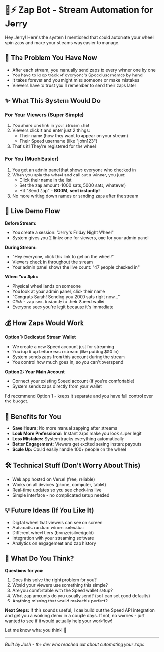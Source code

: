 # 🎡⚡ Zap Bot - Stream Automation for Jerry

Hey Jerry! Here's the system I mentioned that could automate your wheel spin zaps and make your streams way easier to manage.

## 🤔 The Problem You Have Now
- After each stream, you manually send zaps to every winner one by one
- You have to keep track of everyone's Speed usernames by hand
- It takes forever and you might miss someone or make mistakes
- Viewers have to trust you'll remember to send their zaps later

## ✨ What This System Would Do

### **For Your Viewers (Super Simple)**
1. You share one link in your stream chat
2. Viewers click it and enter just 2 things:
   - Their name (how they want to appear on your stream)
   - Their Speed username (like "john123")
3. That's it! They're registered for the wheel

### **For You (Much Easier)**
1. You get an admin panel that shows everyone who checked in
2. When you spin the wheel and call out a winner, you just:
   - Click their name in the list
   - Set the zap amount (1000 sats, 5000 sats, whatever)
   - Hit "Send Zap" - **BOOM, sent instantly!**
3. No more writing down names or sending zaps after the stream

## 🎯 Live Demo Flow

**Before Stream:**
- You create a session: "Jerry's Friday Night Wheel"
- System gives you 2 links: one for viewers, one for your admin panel

**During Stream:**
- "Hey everyone, click this link to get on the wheel!" 
- Viewers check in throughout the stream
- Your admin panel shows the live count: "47 people checked in"

**When You Spin:**
- Physical wheel lands on someone
- You look at your admin panel, click their name
- "Congrats Sarah! Sending you 2000 sats right now..."
- *Click* - zap sent instantly to their Speed wallet
- Everyone sees you're legit because it's immediate

## 💰 How Zaps Would Work

**Option 1: Dedicated Stream Wallet**
- We create a new Speed account just for streaming
- You top it up before each stream (like putting $50 in)
- System sends zaps from this account during the stream
- You control how much goes in, so you can't overspend

**Option 2: Your Main Account**
- Connect your existing Speed account (if you're comfortable)
- System sends zaps directly from your wallet

I'd recommend Option 1 - keeps it separate and you have full control over the budget.

## 🚀 Benefits for You

- **Save Hours:** No more manual zapping after streams
- **Look More Professional:** Instant zaps make you look super legit
- **Less Mistakes:** System tracks everything automatically
- **Better Engagement:** Viewers get excited seeing instant payouts
- **Scale Up:** Could easily handle 100+ people on the wheel

## 🛠 Technical Stuff (Don't Worry About This)

- Web app hosted on Vercel (free, reliable)
- Works on all devices (phone, computer, tablet)
- Real-time updates so you see check-ins live
- Simple interface - no complicated setup needed

## 💡 Future Ideas (If You Like It)

- Digital wheel that viewers can see on screen
- Automatic random winner selection
- Different wheel tiers (bronze/silver/gold)
- Integration with your streaming software
- Analytics on engagement and zap history

## 🤷 What Do You Think?

**Questions for you:**
1. Does this solve the right problem for you?
2. Would your viewers use something this simple?
3. Are you comfortable with the Speed wallet setup?
4. What zap amounts do you usually send? (so I can set good defaults)
5. Anything missing that would make this perfect?

**Next Steps:**
If this sounds useful, I can build out the Speed API integration and get you a working demo in a couple days. If not, no worries - just wanted to see if it would actually help your workflow!

Let me know what you think! 🙏

---

*Built by Josh - the dev who reached out about automating your zaps* 